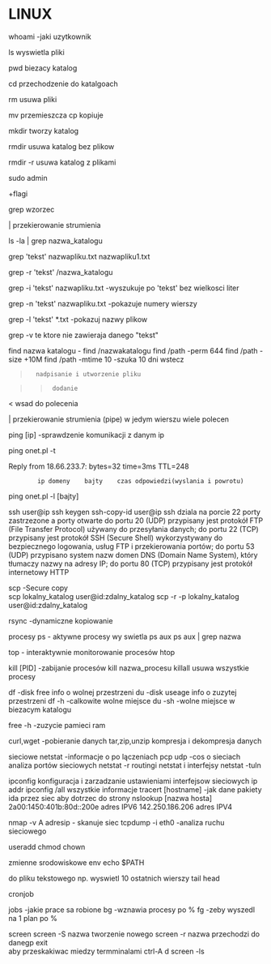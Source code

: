 # LINUX
whoami -jaki uzytkownik

ls      wyswietla pliki

pwd     biezacy katalog

cd      przechodzenie do katalgoach

rm      usuwa pliki

mv      przemieszcza
cp      kopiuje

mkdir   tworzy katalog

rmdir   usuwa katalog bez plikow 

rmdir -r usuwa katalog z plikami

sudo    admin

+flagi





grep wzorzec

| przekierowanie strumienia

ls -la | grep nazwa_katalogu    

grep 'tekst' nazwapliku.txt nazwapliku1.txt

grep -r 'tekst' /nazwa_katalogu

grep -i 'tekst' nazwapliku.txt -wyszukuje po 'tekst' bez wielkosci liter

grep -n 'tekst' nazwapliku.txt -pokazuje numery wierszy

grep -l 'tekst' *.txt -pokazuj nazwy plikow

grep -v     te ktore nie zawieraja danego "tekst"





find nazwa katalogu -
find /nazwakatalogu
find /path -perm 644
find /path -size +10M
find /path -mtime 10    -szuka 10 dni wstecz




>       nadpisanie i utworzenie pliku

>>      dodanie

<       wsad do polecenia

|       przekierowanie strumienia (pipe) w jedym wierszu wiele polecen



ping [ip]   -sprawdzenie komunikacji z danym ip

ping onet.pl -t

Reply from 18.66.233.7: bytes=32 time=3ms TTL=248

            ip domeny    bajty    czas odpowiedzi(wyslania i powrotu)

ping onet.pl -l [bajty]



ssh user@ip
ssh keygen
ssh-copy-id user@ip
ssh dziala na porcie 22
porty zastrzezone a porty otwarte
do portu 20 (UDP) przypisany jest protokół FTP (File Transfer Protocol) używany do przesyłania danych;
do portu 22 (TCP) przypisany jest protokół SSH (Secure Shell) wykorzystywany do bezpiecznego logowania, usług FTP i przekierowania portów;
do portu 53 (UDP) przypisano system nazw domen DNS (Domain Name System), który tłumaczy nazwy na adresy IP;
do portu 80 (TCP) przypisany jest protokół internetowy HTTP


scp     -Secure copy    
scp lokalny_katalog user@id:zdalny_katalog
scp -r -p lokalny_katalog user@id:zdalny_katalog

rsync   -dynamiczne kopiowanie

procesy
ps - aktywne procesy wy swietla
ps aux
ps aux | grep nazwa

top - interaktywnie monitorowanie procesów
htop

kill [PID] -zabijanie procesów
kill nazwa_procesu
killall usuwa wszystkie procesy

df  -disk free  info o wolnej  przestrzeni
du  -disk useage info o zuzytej przestrzeni
df -h -calkowite wolne miejsce
du -sh  -wolne miejsce w biezacym katalogu

free -h -zuzycie pamieci ram

curl,wget   -pobieranie danych
tar,zip,unzip   kompresja i dekompresja danych

sieciowe
netstat -informacje o po lączeniach
pcp udp -cos o sieciach
analiza portów sieciowych
netstat -r  routingi
netstat i   interfejsy
netstat -tuln


ipconfig        konfiguracja i zarzadzanie ustawieniami interfejsow sieciowych
ip addr
ipconfig /all   wszystkie informacje
tracert [hostname] -jak dane pakiety ida przez siec aby dotrzec do strony
nslookup [nazwa hosta]
2a00:1450:401b:80d::200e    adres IPV6
142.250.186.206             adres IPV4

nmap -v A adresip       - skanuje siec
tcpdump -i eth0 -analiza ruchu sieciowego

useradd
chmod
chown


zmienne srodowiskowe
env
echo $PATH

do pliku tekstowego np. wyswietl 10 ostatnich wierszy
tail
head

cronjob

jobs -jakie prace sa robione
bg -wznawia procesy po %
fg -zeby wyszedl na 1 plan po %

screen
screen -S nazwa     tworzenie nowego
screen -r nazwa     przechodzi do danegp
exit                
aby przeskakiwac miedzy termminalami ctrl-A d
screen -ls
